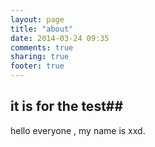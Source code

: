```yaml
---
layout: page
title: "about"
date: 2014-03-24 09:35
comments: true
sharing: true
footer: true
---
```

## it is for the test##

hello everyone , my name is xxd.